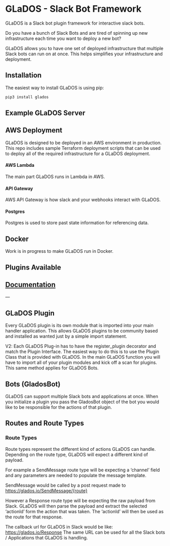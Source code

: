# GLaDOS - Slack Bot Framework 
GLaDOS is a Slack bot plugin framework for interactive slack bots. 

Do you have a bunch of Slack Bots and are tired of spinning up new infrastructure each time you want to deploy a new 
bot?

GLaDOS allows you to have one set of deployed infrastructure that multiple Slack bots can run on at once. This helps 
simplifies your infrastructure and deployment. 


## Installation
The easiest way to install GLaDOS is using pip:
```bash
pip3 install glados
```

## Example GLaDOS Server

## AWS Deployment
GLaDOS is designed to be deployed in an AWS environment in production. This repo includes sample Terraform deployment
scripts that can be used to deploy all of the required infrastructure for a GLaDOS deployment.

#### AWS Lambda
The main part GLaDOS runs in Lambda in AWS.

#### API Gateway
AWS API Gateway is how slack and your webhooks interact with GLaDOS.

#### Postgres
Postgres is used to store past state information for referencing data.

## Docker
Work is in progress to make GLaDOS run in Docker.

## Plugins Available 

## [Documentation](https://zpriddy.github.io/GLaDOS/index.html) 

—
## GLaDOS Plugin
Every GLaDOS plugin is its own module that is imported into your main handler application. This allows GLaDOS plugins to be community based and installed as wanted just by a simple import statement. 

V2: Each GLaDOS Plug-in has to have the register_plugin decorator and match the Plugin Interface. The easiest way to do this is to use the Plugin Class that is provided with GLaDOS. In the main GLaDOS function you will have to import all of your plugin modules and kick off a scan for plugins. This same method applies for GLaDOS Bots. 

## Bots (GladosBot)
GLaDOS can support multiple Slack bots and applications at once. When you initialize a plugin you pass the GladosBot object of the bot you would like to be responsible for the actions of that plugin. 

## Routes and Route Types
### Route Types
Route types represent the different kind of actions GLaDOS can handle. Depending on the route type, GLaDOS will expect a different kind of payload. 

For example a SendMessage route type will be expecting a ‘channel’ field and any parameters are needed to populate the message template.

SendMessage would be called by a post request made to https://glados.io/SendMessage/{route}

However a Response route type will be expecting the raw payload from Slack. GLaDOS will then parse the payload and extract the selected ‘actionId’ form the action that was taken. The ‘actionId’ will then be used as the route for that response. 

The callback url for GLaDOS in Slack would be like: https://glados.io/Response
The same URL can be used for all the Slack bots / Applications that GLaDOS is handling. 